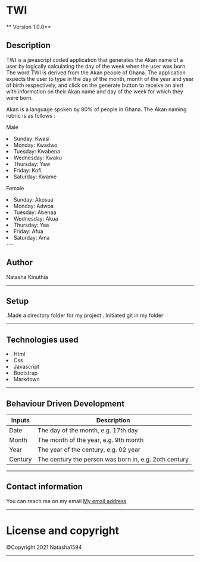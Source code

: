 # TWI

** Version 1.0.0**

## Description 
TWI is a javascript coded application that generates the Akan name of a user by logically calculating the day of the week when the user was born. The word TWI is derived from the Akan people of Ghana. The application expects the user to type in the day of the month, month of the year and year of birth respectively, and click on the generate button to receive an alert with information on their Akan name and day of the week for which they were born. 

Akan is a language spoken by 80% of people in Ghana.
The Akan naming rubric is as follows :

<bold>Male</bold>
<li>Sunday: Kwasi</li>

<li>Monday: Kwadwo</li>

<li>Tuesday: Kwabena</li>

<li>Wednesday: Kwaku</li>

<li>Thursday:  Yaw</li>

<li>Friday: Kofi</li>

<li>Saturday: Kwame</li>

<bold>Female</bold>
<li>Sunday: Akosua</li>

<li>Monday: Adwoa</li>

<li>Tuesday: Abenaa</li>

<li>Wednesday: Akua</li>

<li>Thursday:  Yaa</li>

<li>Friday: Afua</li>

<li>Saturday: Ama</li>
---

## Author
Natasha Kinuthia

---

## Setup

 .Made a directory folder for my project
 . Initiated git in my folder

 ---

 ## Technologies used
 <li>Html</li>
 <li>Css</li>
 <li>Javascript</li>
 <li>Bootstrap</li>
 <li>Markdown</li>

---
 ## Behaviour Driven Development

 |Inputs| Description|
 |---|---|
 |Date| The day of the month, e.g. 17th day|
 |Month| The month of the year, e.g. 9th month|
 |Year|The year of the century, e.g. 02 year|
 |Century| The century the person was born in, e.g. 2oth century|



 ---

 ## Contact information

 You can reach me on my email  [My email address](kinuthianatasha@gmail.com)

---
 # License and copyright

<span>&#169;</span>Copyright 2021 Natasha1594

---



